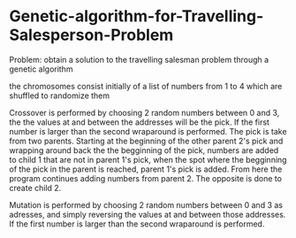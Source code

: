 # Genetic-algorithm-for-Travelling-Salesperson-Problem

Problem: obtain a solution to the travelling salesman problem through a genetic algorithm

the chromosomes consist initially of a list of numbers from 1 to 4 which are shuffled to randomize them

Crossover is performed by choosing 2 random numbers between 0 and 3, the the values at and between the addresses will be the pick.
If the first number is larger than the second wraparound is performed. The pick is take from two parents. Starting at the 
beginning of the other parent 2's pick and wrapping around back the the begginning of the pick, numbers are added to child 1 that are 
not in parent 1's pick, when the spot where the begginning of the pick in the parent is reached, parent 1's pick is added. From here 
the program continues adding numbers from parent 2. The opposite is done to create child 2.

Mutation is performed by choosing 2 random numbers between 0 and 3 as adresses, and simply reversing the values at and between
those addresses. If the first number is larger than the second wraparound is performed.


